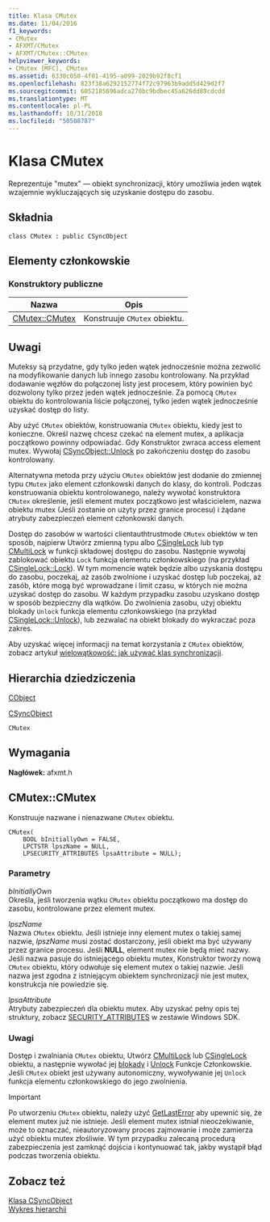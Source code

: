 ```yaml
---
title: Klasa CMutex
ms.date: 11/04/2016
f1_keywords:
- CMutex
- AFXMT/CMutex
- AFXMT/CMutex::CMutex
helpviewer_keywords:
- CMutex [MFC], CMutex
ms.assetid: 6330c050-4f01-4195-a099-2029b92f8cf1
ms.openlocfilehash: 823f38a6292152774f72c97963b9add5d429d2f7
ms.sourcegitcommit: 6052185696adca270bc9bdbec45a626dd89cdcdd
ms.translationtype: MT
ms.contentlocale: pl-PL
ms.lasthandoff: 10/31/2018
ms.locfileid: "50508787"
---
```

# <a name="cmutex-class"></a>Klasa CMutex

Reprezentuje "mutex" — obiekt synchronizacji, który umożliwia jeden wątek wzajemnie wykluczających się uzyskanie dostępu do zasobu.

## <a name="syntax"></a>Składnia

```
class CMutex : public CSyncObject
```

## <a name="members"></a>Elementy członkowskie

### <a name="public-constructors"></a>Konstruktory publiczne

|Nazwa|Opis|
|----------|-----------------|
|[CMutex::CMutex](#cmutex)|Konstruuje `CMutex` obiektu.|

## <a name="remarks"></a>Uwagi

Muteksy są przydatne, gdy tylko jeden wątek jednocześnie można zezwolić na modyfikowanie danych lub innego zasobu kontrolowany. Na przykład dodawanie węzłów do połączonej listy jest procesem, który powinien być dozwolony tylko przez jeden wątek jednocześnie. Za pomocą `CMutex` obiektu do kontrolowania liście połączonej, tylko jeden wątek jednocześnie uzyskać dostęp do listy.

Aby użyć `CMutex` obiektów, konstruowania `CMutex` obiektu, kiedy jest to konieczne. Określ nazwę chcesz czekać na element mutex, a aplikacja początkowo powinny odpowiadać. Gdy Konstruktor zwraca access element mutex. Wywołaj [CSyncObject::Unlock](../../mfc/reference/csyncobject-class.md#unlock) po zakończeniu dostęp do zasobu kontrolowany.

Alternatywna metoda przy użyciu `CMutex` obiektów jest dodanie do zmiennej typu `CMutex` jako element członkowski danych do klasy, do kontroli. Podczas konstruowania obiektu kontrolowanego, należy wywołać konstruktora `CMutex` określenie, jeśli element mutex początkowo jest właścicielem, nazwa obiektu mutex (Jeśli zostanie on użyty przez granice procesu) i żądane atrybuty zabezpieczeń element członkowski danych.

Dostęp do zasobów w wartości clientauthtrustmode `CMutex` obiektów w ten sposób, najpierw Utwórz zmienną typu albo [CSingleLock](../../mfc/reference/csinglelock-class.md) lub typ [CMultiLock](../../mfc/reference/cmultilock-class.md) w funkcji składowej dostępu do zasobu. Następnie wywołaj zablokować obiektu `Lock` funkcja elementu członkowskiego (na przykład [CSingleLock::Lock](../../mfc/reference/csinglelock-class.md#lock)). W tym momencie wątek będzie albo uzyskania dostępu do zasobu, poczekaj, aż zasób zwolnione i uzyskać dostęp lub poczekaj, aż zasób, które mogą być wprowadzane i limit czasu, w których nie można uzyskać dostęp do zasobu. W każdym przypadku zasobu uzyskano dostęp w sposób bezpieczny dla wątków. Do zwolnienia zasobu, użyj obiektu blokady `Unlock` funkcja elementu członkowskiego (na przykład [CSingleLock::Unlock](../../mfc/reference/csinglelock-class.md#unlock)), lub zezwalać na obiekt blokady do wykraczać poza zakres.

Aby uzyskać więcej informacji na temat korzystania z `CMutex` obiektów, zobacz artykuł [wielowątkowość: jak używać klas synchronizacji](../../parallel/multithreading-how-to-use-the-synchronization-classes.md).

## <a name="inheritance-hierarchy"></a>Hierarchia dziedziczenia

[CObject](../../mfc/reference/cobject-class.md)

[CSyncObject](../../mfc/reference/csyncobject-class.md)

`CMutex`

## <a name="requirements"></a>Wymagania

**Nagłówek:** afxmt.h

##  <a name="cmutex"></a>  CMutex::CMutex

Konstruuje nazwane i nienazwane `CMutex` obiektu.

```
CMutex(
    BOOL bInitiallyOwn = FALSE,
    LPCTSTR lpszName = NULL,
    LPSECURITY_ATTRIBUTES lpsaAttribute = NULL);
```

### <a name="parameters"></a>Parametry

*bInitiallyOwn*<br/>
Określa, jeśli tworzenia wątku `CMutex` obiektu początkowo ma dostęp do zasobu, kontrolowane przez element mutex.

*lpszName*<br/>
Nazwa `CMutex` obiektu. Jeśli istnieje inny element mutex o takiej samej nazwie, *lpszName* musi zostać dostarczony, jeśli obiekt ma być używany przez granice procesu. Jeśli **NULL**, element mutex nie będą mieć nazwy. Jeśli nazwa pasuje do istniejącego obiektu mutex, Konstruktor tworzy nową `CMutex` obiektu, który odwołuje się element mutex o takiej nazwie. Jeśli nazwa jest zgodna z istniejącym obiektem synchronizacji nie jest mutex, konstrukcja nie powiedzie się.

*lpsaAttribute*<br/>
Atrybuty zabezpieczeń dla obiektu mutex. Aby uzyskać pełny opis tej struktury, zobacz [SECURITY_ATTRIBUTES](https://msdn.microsoft.com/library/windows/desktop/aa379560) w zestawie Windows SDK.

### <a name="remarks"></a>Uwagi

Dostęp i zwalniania `CMutex` obiektu, Utwórz [CMultiLock](../../mfc/reference/cmultilock-class.md) lub [CSingleLock](../../mfc/reference/csinglelock-class.md) obiektu, a następnie wywołać jej [blokady](../../mfc/reference/csinglelock-class.md#lock) i [Unlock](../../mfc/reference/csinglelock-class.md#unlock) Funkcje Członkowskie. Jeśli `CMutex` obiekt jest używany autonomiczny, wywoływanie jej `Unlock` funkcja elementu członkowskiego do jego zwolnienia.

> [!IMPORTANT]
>  Po utworzeniu `CMutex` obiektu, należy użyć [GetLastError](https://msdn.microsoft.com/library/windows/desktop/ms679360) aby upewnić się, że element mutex już nie istnieje. Jeśli element mutex istniał nieoczekiwanie, może to oznaczać, nieautoryzowany proces zajmowanie i może zamierza użyć obiektu mutex złośliwie. W tym przypadku zalecaną procedurą zabezpieczenia jest zamknąć dojścia i kontynuować tak, jakby wystąpił błąd podczas tworzenia obiektu.

## <a name="see-also"></a>Zobacz też

[Klasa CSyncObject](../../mfc/reference/csyncobject-class.md)<br/>
[Wykres hierarchii](../../mfc/hierarchy-chart.md)

